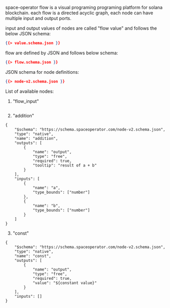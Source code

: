 space-operator flow is a visual programing programing platform for solana
blockchain. each flow is a directed acyclic graph, each node can have multiple
input and output ports.

input and output values of nodes are called "flow value" and follows the below
JSON schema:

```json
{{> value.schema.json }}
```

flow are defined by JSON and follows below schema:

```json
{{> flow.schema.json }}
```

JSON schema for node definitions:

```json
{{> node-v2.schema.json }}
```

List of available nodes:

1. "flow_input"

```jsonc
```

2. "addition"

```jsonc
{
    "$schema": "https://schema.spaceoperator.com/node-v2.schema.json",
    "type": "native",
    "name": "addition",
    "outputs": [
        {
            "name": "output",
            "type": "free",
            "required": true,            
            "tooltip": "result of a + b"
        }
    ],
    "inputs": [
        {
            "name": "a",
            "type_bounds": ["number"]
        },
        {
            "name": "b",
            "type_bounds": ["number"]
        }
    ]
}
```

3. "const"

```jsonc
{
    "$schema": "https://schema.spaceoperator.com/node-v2.schema.json",
    "type": "native",
    "name": "const",
    "outputs": [
        {
            "name": "output",
            "type": "free",
            "required": true,
            "value": "${constant value}"
        }
    ],
    "inputs": []
}
```